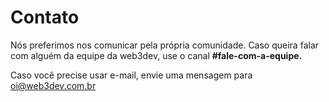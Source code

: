# Contato

Nós preferimos nos comunicar pela própria comunidade. Caso queira falar com alguém da equipe da web3dev, use o canal **#fale-com-a-equipe.**

Caso você precise usar e-mail, envie uma mensagem para [oi@web3dev.com.br](mailto:oi@wb3dev.com.br)
